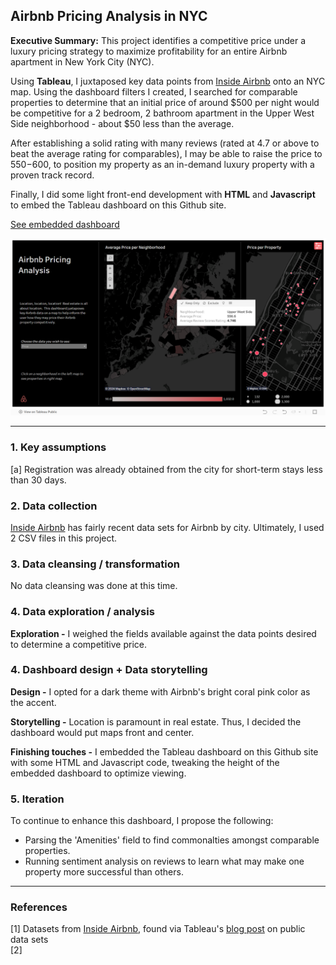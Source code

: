 ## Airbnb Pricing Analysis in NYC

**Executive Summary:** This project identifies a competitive price under a luxury pricing strategy to maximize profitability for an entire Airbnb apartment in New York City (NYC).

Using **Tableau**, I juxtaposed key data points from [Inside Airbnb](https://insideairbnb.com/new-york-city/) onto an NYC map.  Using the dashboard filters I created, I searched for comparable properties to determine that an initial price of around $500 per night would be competitive for a 2 bedroom, 2 bathroom apartment in the Upper West Side neighborhood - about $50 less than the average.   

After establishing a solid rating with many reviews (rated at 4.7 or above to beat the average rating for comparables), I may be able to raise the price to $550-$600, to position my property as an in-demand luxury property with a proven track record.

Finally, I did some light front-end development with **HTML** and **Javascript** to embed the Tableau dashboard on this Github site.

[See embedded dashboard](/airbnbIndex.html)

<img src="images/airbnb_screenshot_UWS.png?raw=true"/>

---

### 1. Key assumptions

[a] Registration was already obtained from the city for short-term stays less than 30 days.

### 2. Data collection

[Inside Airbnb](https://insideairbnb.com) has fairly recent data sets for Airbnb by city.  Ultimately, I used 2 CSV files in this project.

### 3. Data cleansing / transformation

No data cleansing was done at this time.

### 4. Data exploration / analysis

**Exploration -** I weighed the fields available against the data points desired to determine a competitive price.

### 4. Dashboard design + Data storytelling

**Design -** I opted for a dark theme with Airbnb's bright coral pink color as the accent.

**Storytelling -** Location is paramount in real estate. Thus, I decided the dashboard would put maps front and center.  

**Finishing touches -** I embedded the Tableau dashboard on this Github site with some HTML and Javascript code, tweaking the height of the embedded dashboard to optimize viewing.

### 5. Iteration

To continue to enhance this dashboard, I propose the following:
- Parsing the 'Amenities' field to find commonalties amongst comparable properties.
- Running sentiment analysis on reviews to learn what may make one property more successful than others.

---

### References

[1] Datasets from [Inside Airbnb](https://insideairbnb.com/new-york-city/), found via Tableau's [blog post](https://www.tableau.com/blog/how-to-find-sources-for-public-data-sets) on public data sets
<br>[2] 
